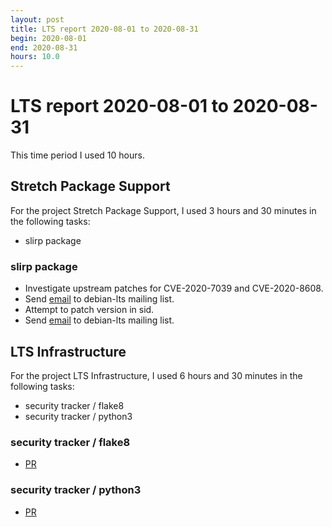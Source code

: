 ```yaml
---
layout: post
title: LTS report 2020-08-01 to 2020-08-31
begin: 2020-08-01
end: 2020-08-31
hours: 10.0
---
```


# LTS report 2020-08-01 to 2020-08-31

This time period I used 10 hours.

## Stretch Package Support
For the project Stretch Package Support, I used 3 hours and 30 minutes in the following tasks:

* slirp package

### slirp package
* Investigate upstream patches for CVE-2020-7039 and CVE-2020-8608.
* Send [email](https://lists.debian.org/debian-lts/2020/08/msg00025.html) to debian-lts mailing list.
* Attempt to patch version in sid.
* Send [email](https://lists.debian.org/debian-lts/2020/08/msg00029.html) to debian-lts mailing list.


## LTS Infrastructure
For the project LTS Infrastructure, I used 6 hours and 30 minutes in the following tasks:

* security tracker / flake8
* security tracker / python3

### security tracker / flake8
* [PR](https://salsa.debian.org/security-tracker-team/security-tracker/-/merge_requests/63/)

### security tracker / python3
* [PR](https://salsa.debian.org/security-tracker-team/security-tracker/-/merge_requests/62/)




